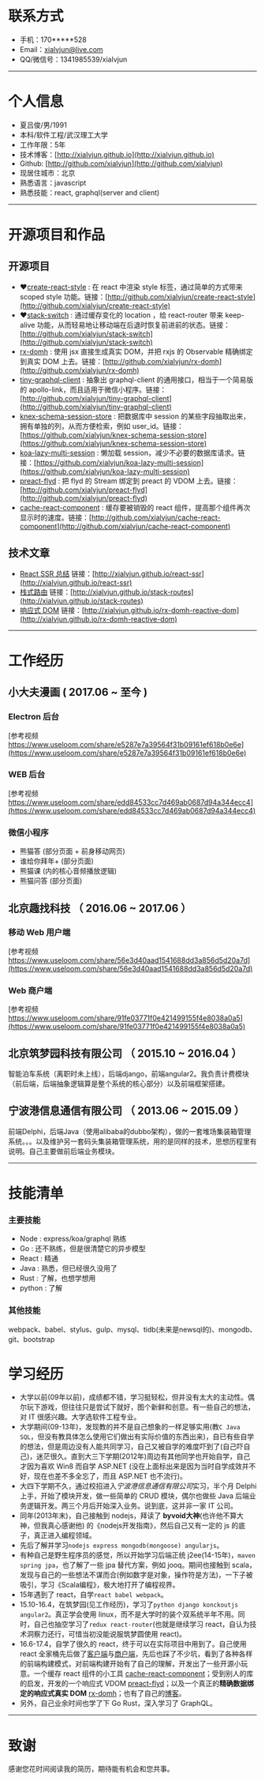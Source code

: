# 联系方式

- 手机：170*****528
- Email：xialvjun@live.com
- QQ/微信号：1341985539/xialvjun

---

# 个人信息

 - 夏吕俊/男/1991
 - 本科/软件工程/武汉理工大学
 - 工作年限：5年
 - 技术博客：[http://xialvjun.github.io](http://xialvjun.github.io)
 - Github: [http://github.com/xialvjun](http://github.com/xialvjun)
 - 现居住城市：北京
 - 熟悉语言：javascript
 - 熟悉技能：react, graphql(server and client)

---

# 开源项目和作品

## 开源项目

 - ❤️[create-react-style](http://github.com/xialvjun/create-react-style) : 在 react 中渲染 style 标签，通过简单的方式带来 scoped style 功能。链接：[http://github.com/xialvjun/create-react-style](http://github.com/xialvjun/create-react-style)
 - ❤️[stack-switch](http://github.com/xialvjun/stack-switch) : 通过缓存变化的 location ，给 react-router 带来 keep-alive 功能，从而轻易地让移动端在后退时恢复前进前的状态。链接：[http://github.com/xialvjun/stack-switch](http://github.com/xialvjun/stack-switch)
 - [rx-domh](http://github.com/xialvjun/rx-domh) : 使用 jsx 直接生成真实 DOM，并把 rxjs 的 Observable 精确绑定到真实 DOM 上去。链接：[http://github.com/xialvjun/rx-domh](http://github.com/xialvjun/rx-domh)
 - [tiny-graphql-client](http://github.com/xialvjun/tiny-graphql-client) : 抽象出 graphql-client 的通用接口，相当于一个简易版的 apollo-link，而且适用于微信小程序。链接：[http://github.com/xialvjun/tiny-graphql-client](http://github.com/xialvjun/tiny-graphql-client)
 - [knex-schema-session-store](https://github.com/xialvjun/knex-schema-session-store) : 把数据库中 session 的某些字段抽取出来，拥有单独的列，从而方便检索，例如 user_id。链接：[https://github.com/xialvjun/knex-schema-session-store](https://github.com/xialvjun/knex-schema-session-store)
 - [koa-lazy-multi-session](https://github.com/xialvjun/koa-lazy-multi-session) : 懒加载 session，减少不必要的数据库请求。链接：[https://github.com/xialvjun/koa-lazy-multi-session](https://github.com/xialvjun/koa-lazy-multi-session)
 - [preact-flyd](http://github.com/xialvjun/preact-flyd) : 把 flyd 的 Stream 绑定到 preact 的 VDOM 上去。链接：[http://github.com/xialvjun/preact-flyd](http://github.com/xialvjun/preact-flyd)
 - [cache-react-component](http://github.com/xialvjun/cache-react-component) : 缓存要被销毁的 react 组件，提高那个组件再次显示时的速度。链接：[http://github.com/xialvjun/cache-react-component](http://github.com/xialvjun/cache-react-component)

## 技术文章

- [React SSR 总结](http://xialvjun.github.io/react-ssr) 链接：[http://xialvjun.github.io/react-ssr](http://xialvjun.github.io/react-ssr)
- [栈式路由](http://xialvjun.github.io/stack-routes) 链接：[http://xialvjun.github.io/stack-routes](http://xialvjun.github.io/stack-routes)
- [响应式 DOM](http://xialvjun.github.io/rx-domh-reactive-dom) 链接：[http://xialvjun.github.io/rx-domh-reactive-dom](http://xialvjun.github.io/rx-domh-reactive-dom)

---

# 工作经历

## 小大夫漫画  ( 2017.06 ~ 至今 )

### Electron 后台
[参考视频 https://www.useloom.com/share/e5287e7a39564f31b09161ef618b0e6e](https://www.useloom.com/share/e5287e7a39564f31b09161ef618b0e6e)

### WEB 后台
[参考视频 https://www.useloom.com/share/edd84533cc7d469ab0687d94a344ecc4](https://www.useloom.com/share/edd84533cc7d469ab0687d94a344ecc4)

### 微信小程序
 - 熊猫答 (部分页面 + 前身移动网页)
 - 谁给你拜年+ (部分页面)
 - 熊猫课 (内的核心音频播放逻辑)
 - 熊猫问答 (部分页面)

## 北京趣找科技 （ 2016.06 ~ 2017.06 ）

### 移动 Web 用户端
[参考视频 https://www.useloom.com/share/56e3d40aad1541688dd3a856d5d20a7d](https://www.useloom.com/share/56e3d40aad1541688dd3a856d5d20a7d)

### Web 商户端
[参考视频 https://www.useloom.com/share/91fe03771f0e421499155f4e8038a0a5](https://www.useloom.com/share/91fe03771f0e421499155f4e8038a0a5)

## 北京筑梦园科技有限公司 （ 2015.10 ~ 2016.04 ）
智能泊车系统（离职时未上线），后端django，前端angular2。我负责计费模块（前后端，后端抽象逻辑算是整个系统的核心部分）以及前端框架搭建。

## 宁波港信息通信有限公司 （ 2013.06 ~ 2015.09 ）
前端Delphi，后端Java（使用alibaba的dubbo架构），做的一套堆场集装箱管理系统。。。以及维护另一套码头集装箱管理系统，用的是同样的技术，思想历程里有说明。自己主要做前后端业务模块。

---

# 技能清单

### 主要技能

- Node : express/koa/graphql 熟练
- Go : 还不熟练，但是很清楚它的异步模型
- React : 精通
- Java : 熟悉，但已经很久没用了
- Rust : 了解，也想学想用
- python : 了解

### 其他技能

webpack、babel、stylus、gulp、mysql、tidb(未来是newsql的)、mongodb、git、bootstrap

# 学习经历
- 大学以前(09年以前)，成绩都不错，学习挺轻松，但并没有太大的主动性。偶尔玩下游戏，但往往只是尝试下就好，图个新鲜和创意。有一些自己的想法，对 IT 很感兴趣。大学选软件工程专业。
- 大学期间(09-13年)，发现教的并不是自己想象的一样足够实用(教`C Java SQL`，但没有教具体怎么使用它们做出有实际价值的东西出来)，自已有些自学的想法，但是周边没有人能共同学习，自己又被自学的难度吓到了(自己吓自己)，迷茫很久。直到大三下学期(2012年)周边有其他同学也开始自学，自己才因为喜欢 Win8 而自学 ASP.NET (没在上面标出来是因为当时自学成效并不好，现在也差不多全忘了，而且 ASP.NET 也不流行)。
- 大四下学期不久，通过校招进入*宁波港信息通信有限公司*实习，半个月 Delphi 上手，开始了模块开发，做一些简单的 CRUD 模块，偶尔也做些 Java 后端业务逻辑开发。两三个月后开始深入业务。说到底，这并非一家 IT 公司。
- 同年(2013年末)，自己接触到 nodejs，拜读了 **byvoid大神**(也许他不算大神，但我真心感谢他) 的《nodejs开发指南》，然后自己又有一定的 js 的底子，真正进入编程领域。
- 先后了解并学习`nodejs express mongodb(mongoose) angularjs`。
- 有种自己是野生程序员的感觉，所以开始学习后端正统 j2ee(14-15年)，`maven spring jpa`，也了解了一些 jpa 替代方案，例如 jooq。期间也接触到 scala，发现与自己的一些想法不谋而合(例如数字是对象，操作符是方法)，一下子被吸引，学习《Scala编程》，极大地打开了编程视界。
- 15年遇到了 react，自学`react babel webpack`。
- 15.10-16.4，在筑梦园(见工作经历)，学习了`python django konckoutjs angular2`。真正学会使用 linux，而不是大学时的装个双系统半年不用。同时，自己也抽空学习了`redux react-router`(也就是继续学习 react，自认为技术洞察力还行，可惜当初没能说服筑梦圆使用 react)。
- 16.6-17.4，自学了很久的 react，终于可以在实际项目中用到了。自己使用 react 全家桶先后做了[客户端](https://www.useloom.com/share/56e3d40aad1541688dd3a856d5d20a7d)与[商户端](https://www.useloom.com/share/91fe03771f0e421499155f4e8038a0a5)，先后也踩了不少坑，看到了各种各样的前端构建模式，对前端构建开始有了自己的理解，开发出了一些开源小玩意。一个缓存 react 组件的小工具 [cache-react-component](https://github.com/xialvjun/cache-react-component)；受到别人的库的启发，开发的一个响应式 VDOM [preact-flyd](https://github.com/xialvjun/preact-flyd)；以及一个真正的**精确数据绑定的响应式真实 DOM** [rx-domh](https://github.com/xialvjun/rx-domh)；也有了自己的[博客](https://xialvjun.github.io/)。
- 另外，自己业余时间也学了下 Go Rust，深入学习了 GraphQL。

---

# 致谢
感谢您花时间阅读我的简历，期待能有机会和您共事。
